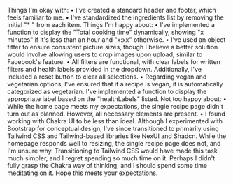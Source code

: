 Things I'm okay with:
• I've created a standard header and footer, which feels familiar to me.
• I've standardized the ingredients list by removing the initial "\* " from each item.
Things I'm happy about:
• I've implemented a function to display the "Total cooking time" dynamically, showing "x minutes" if it's less than an hour and "x:xx" otherwise.
• I've used an object fitter to ensure consistent picture sizes, though I believe a better solution would involve allowing users to crop images upon upload, similar to Facebook's feature.
• All filters are functional, with clear labels for written filters and health labels provided in the dropdown. Additionally, I've included a reset button to clear all selections.
• Regarding vegan and vegetarian options, I've ensured that if a recipe is vegan, it is automatically categorized as vegetarian. I've implemented a function to display the appropriate label based on the "healthLabels" listed.
Not too happy about:
• While the home page meets my expectations, the single recipe page didn't turn out as planned. However, all necessary elements are present.
• I found working with Chakra UI to be less than ideal. Although I experimented with Bootstrap for conceptual design, I've since transitioned to primarily using Tailwind CSS and Tailwind-based libraries like NexUI and Shadcn. While the homepage responds well to resizing, the single recipe page does not, and I'm unsure why. Transitioning to Tailwind CSS would have made this task much simpler, and I regret spending so much time on it. Perhaps I didn't fully grasp the Chakra way of thinking, and I should spend some time meditating on it.
Hope this meets your expectations.
